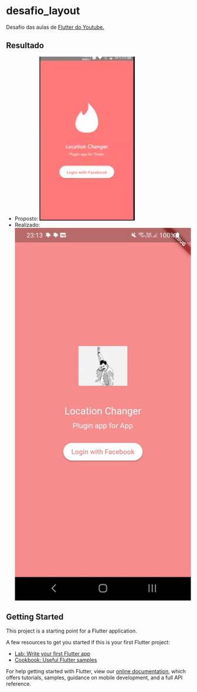 # desafio_layout

Desafio das aulas de [Flutter do Youtube.](https://youtu.be/9zkKGkFj3qg)

## Resultado

- Proposto:
  ![desafio](assets/images/desafio.jpeg)
- Realizado:
  ![done](assets/images/done.jpeg)

## Getting Started

This project is a starting point for a Flutter application.

A few resources to get you started if this is your first Flutter project:

- [Lab: Write your first Flutter app](https://flutter.dev/docs/get-started/codelab)
- [Cookbook: Useful Flutter samples](https://flutter.dev/docs/cookbook)

For help getting started with Flutter, view our
[online documentation](https://flutter.dev/docs), which offers tutorials,
samples, guidance on mobile development, and a full API reference.
